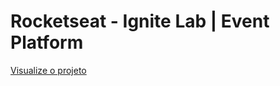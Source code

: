 # Rocketseat - Ignite Lab | Event Platform

[Visualize o projeto](https://ignite-lab-event-platform-khaki.vercel.app/)
